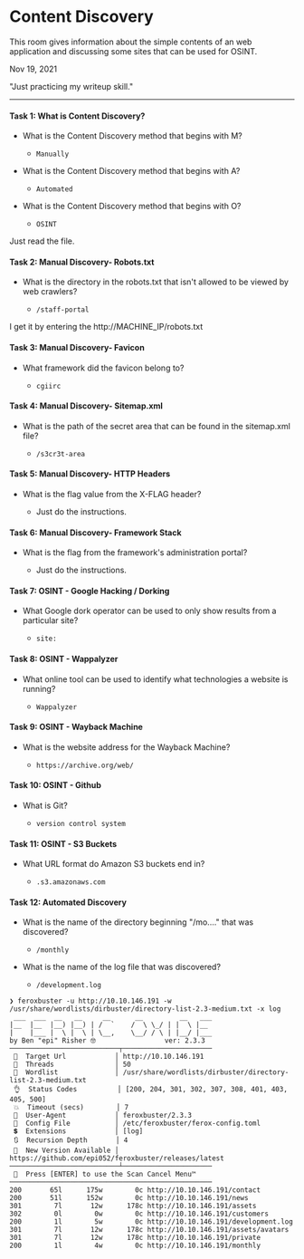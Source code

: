 # Content Discovery 

This room gives information about the simple contents of an web application and discussing some sites that can be used for OSINT.

Nov 19, 2021

"Just practicing my writeup skill."

---------------------------------------------

#### Task 1: What is Content Discovery?

- What is the Content Discovery method that begins with M?

	- `Manually`

- What is the Content Discovery method that begins with A?

	- `Automated`

- What is the Content Discovery method that begins with O?

	- `OSINT`

Just read the file.



#### Task 2: Manual Discovery- Robots.txt

- What is the directory in the robots.txt that isn't allowed to be viewed by web crawlers?

	- `/staff-portal`

I get it by entering the http://MACHINE_IP/robots.txt



#### Task 3: Manual Discovery- Favicon

- What framework did the favicon belong to?

	- `cgiirc`



#### Task 4: Manual Discovery- Sitemap.xml

- What is the path of the secret area that can be found in the sitemap.xml file?

	- `/s3cr3t-area`



#### Task 5: Manual Discovery- HTTP Headers

- What is the flag value from the X-FLAG header?

	- Just do the instructions.



#### Task 6: Manual Discovery- Framework Stack

- What is the flag from the framework's administration portal?

	- Just do the instructions.



#### Task 7: OSINT - Google Hacking / Dorking

- What Google dork operator can be used to only show results from a particular site?

	- `site:`



#### Task 8: OSINT - Wappalyzer

- What online tool can be used to identify what technologies a website is running?

	- `Wappalyzer`



#### Task 9: OSINT - Wayback Machine

- What is the website address for the Wayback Machine?

	- `https://archive.org/web/`



#### Task 10: OSINT - Github

- What is Git?

	- `version control system`



#### Task 11: OSINT - S3 Buckets

- What URL format do Amazon S3 buckets end in?

	- `.s3.amazonaws.com`



#### Task 12: Automated Discovery

- What is the name of the directory beginning "/mo...." that was discovered?

	- `/monthly`
- What is the name of the log file that was discovered?

	- `/development.log`

```
❯ feroxbuster -u http://10.10.146.191 -w /usr/share/wordlists/dirbuster/directory-list-2.3-medium.txt -x log
 ___  ___  __   __     __      __         __   ___
|__  |__  |__) |__) | /  `    /  \ \_/ | |  \ |__
|    |___ |  \ |  \ | \__,    \__/ / \ | |__/ |___
by Ben "epi" Risher 🤓                 ver: 2.3.3
───────────────────────────┬──────────────────────
 🎯  Target Url            │ http://10.10.146.191
 🚀  Threads               │ 50
 📖  Wordlist              │ /usr/share/wordlists/dirbuster/directory-list-2.3-medium.txt
 👌  Status Codes          │ [200, 204, 301, 302, 307, 308, 401, 403, 405, 500]
 💥  Timeout (secs)        │ 7
 🦡  User-Agent            │ feroxbuster/2.3.3
 💉  Config File           │ /etc/feroxbuster/ferox-config.toml
 💲  Extensions            │ [log]
 🔃  Recursion Depth       │ 4
 🎉  New Version Available │ https://github.com/epi052/feroxbuster/releases/latest
───────────────────────────┴──────────────────────
 🏁  Press [ENTER] to use the Scan Cancel Menu™
──────────────────────────────────────────────────
200       65l      175w        0c http://10.10.146.191/contact
200       51l      152w        0c http://10.10.146.191/news
301        7l       12w      178c http://10.10.146.191/assets
302        0l        0w        0c http://10.10.146.191/customers
200        1l        5w        0c http://10.10.146.191/development.log
301        7l       12w      178c http://10.10.146.191/assets/avatars
301        7l       12w      178c http://10.10.146.191/private
200        1l        4w        0c http://10.10.146.191/monthly
```